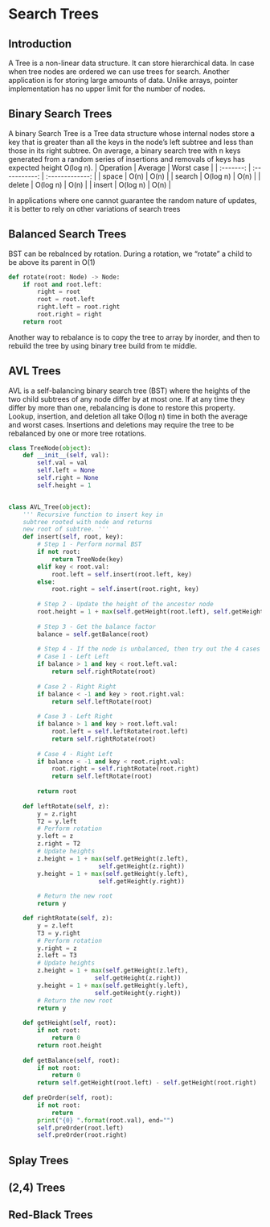 # Search Trees

## Introduction
A Tree is a non-linear data structure. It can store hierarchical data. In case when tree nodes are ordered we can use trees for search. Another application is for storing large amounts of data. Unlike arrays, pointer implementation has no upper limit for the number of nodes.

## Binary Search Trees
A binary Search Tree is a Tree data structure whose internal nodes store a key that is greater than all the keys in the node’s left subtree and less than those in its right subtree. On average, a binary search tree with n keys generated from a random series of insertions and removals of keys has expected height O(log n). 
| Operation | Average       | Worst case      |
| :-------: | :-----------: | :-------------: |
| space     | O(n)          | O(n)            |
| search    | O(log n)      | O(n)            |
| delete    | O(log n)      | O(n)            |
| insert    | O(log n)      | O(n)            |  

In applications where one cannot guarantee the random nature of updates, it is better to rely on other variations of search trees

## Balanced Search Trees
BST can be rebalnced by rotation. During a rotation, we “rotate” a child to be above its parent in O(1)
```Python
def rotate(root: Node) -> Node:
    if root and root.left:
        right = root
        root = root.left
        right.left = root.right
        root.right = right
    return root
```
Another way to rebalance is to copy the tree to array by inorder, and then to rebuild the tree by using binary tree build from te middle.


## AVL Trees
AVL is a self-balancing binary search tree (BST) where the heights of the two child subtrees of any node differ by at most one. If at any time they differ by more than one, rebalancing is done to restore this property. Lookup, insertion, and deletion all take O(log n) time in both the average and worst cases. Insertions and deletions may require the tree to be rebalanced by one or more tree rotations.
```Python
class TreeNode(object):
    def __init__(self, val):
        self.val = val
        self.left = None
        self.right = None
        self.height = 1


class AVL_Tree(object):
    ''' Recursive function to insert key in 
    subtree rooted with node and returns
    new root of subtree. '''
    def insert(self, root, key):
        # Step 1 - Perform normal BST
        if not root:
            return TreeNode(key)
        elif key < root.val:
            root.left = self.insert(root.left, key)
        else:
            root.right = self.insert(root.right, key)
 
        # Step 2 - Update the height of the ancestor node
        root.height = 1 + max(self.getHeight(root.left), self.getHeight(root.right))
 
        # Step 3 - Get the balance factor
        balance = self.getBalance(root)
 
        # Step 4 - If the node is unbalanced, then try out the 4 cases
        # Case 1 - Left Left
        if balance > 1 and key < root.left.val:
            return self.rightRotate(root)
 
        # Case 2 - Right Right
        if balance < -1 and key > root.right.val:
            return self.leftRotate(root)
 
        # Case 3 - Left Right
        if balance > 1 and key > root.left.val:
            root.left = self.leftRotate(root.left)
            return self.rightRotate(root)
 
        # Case 4 - Right Left
        if balance < -1 and key < root.right.val:
            root.right = self.rightRotate(root.right)
            return self.leftRotate(root)
 
        return root
 
    def leftRotate(self, z):
        y = z.right
        T2 = y.left
        # Perform rotation
        y.left = z
        z.right = T2
        # Update heights
        z.height = 1 + max(self.getHeight(z.left),
                         self.getHeight(z.right))
        y.height = 1 + max(self.getHeight(y.left),
                         self.getHeight(y.right))
 
        # Return the new root
        return y

    def rightRotate(self, z):
        y = z.left
        T3 = y.right
        # Perform rotation
        y.right = z
        z.left = T3
        # Update heights
        z.height = 1 + max(self.getHeight(z.left),
                        self.getHeight(z.right))
        y.height = 1 + max(self.getHeight(y.left),
                        self.getHeight(y.right))
        # Return the new root
        return y
 
    def getHeight(self, root):
        if not root:
            return 0
        return root.height
 
    def getBalance(self, root):
        if not root:
            return 0
        return self.getHeight(root.left) - self.getHeight(root.right)
 
    def preOrder(self, root):
        if not root:
            return
        print("{0} ".format(root.val), end="")
        self.preOrder(root.left)
        self.preOrder(root.right)
```


## Splay Trees

## (2,4) Trees

## Red-Black Trees